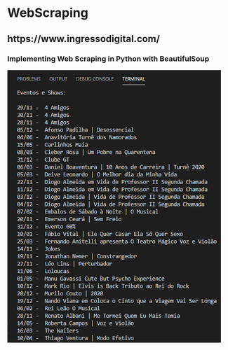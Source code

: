 # WebScraping

<h2 align="left">https://www.ingressodigital.com/</h2>

### Implementing Web Scraping in Python with BeautifulSoup

![Results](Img/Scraping_Ingresso_Digital_Results.png)

